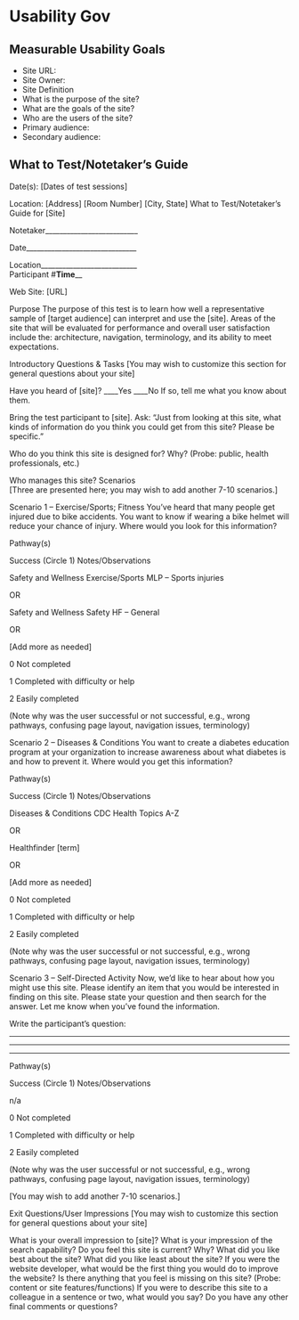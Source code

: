 # Usability Gov

## Measurable Usability Goals

* Site URL:	
* Site Owner:		
* Site Definition
* What is the purpose of the site? 
* What are the goals of the site?
* Who are the users of the site?  
* Primary audience: 
* Secondary audience: 

## What to Test/Notetaker’s Guide

Date(s):
[Dates of test sessions]

Location:
[Address]
[Room Number]
[City, State]
What to Test/Notetaker’s Guide for [Site]					

Notetaker__________________________

Date_______________________________

Location___________________________				            				
Participant #________Time__________

Web Site: [URL]

Purpose
The purpose of this test is to learn how well a representative sample of [target audience] can interpret and use the [site].  Areas of the site that will be evaluated for performance and overall user satisfaction include the: architecture, navigation, terminology, and its ability to meet expectations.

Introductory Questions & Tasks 
[You may wish to customize this section for general questions about your site]

Have you heard of [site]?  			____Yes    ____No
If so, tell me what you know about them.


Bring the test participant to [site].  Ask: “Just from looking at this site, what kinds of information do you think you could get from this site? Please be specific.”


Who do you think this site is designed for?  Why? (Probe: public, health professionals, etc.)


Who manages this site?
Scenarios  
[Three are presented here; you may wish to add another 7-10 scenarios.]

Scenario 1 – Exercise/Sports; Fitness
You’ve heard that many people get injured due to bike accidents.  You want to know if wearing a bike helmet will reduce your chance of injury.  Where would you look for this information?

Pathway(s)

Success 
(Circle 1)
Notes/Observations


Safety and Wellness
Exercise/Sports
MLP – Sports injuries

OR

Safety and Wellness
Safety
HF – General


OR 

[Add more as needed]

0
Not completed

1
Completed with difficulty or help

2
Easily completed

(Note why was the user successful or not successful, e.g., wrong pathways, confusing page layout, navigation issues, terminology)

Scenario 2 – Diseases & Conditions
You want to create a diabetes education program at your organization to increase awareness about what diabetes is and how to prevent it.  Where would you get this information?

Pathway(s)

Success 
(Circle 1)
Notes/Observations

Diseases & Conditions
CDC Health Topics
 A-Z

OR

Healthfinder [term]

OR 

[Add more as needed]

0
Not completed

1
Completed with difficulty or help

2
Easily completed

(Note why was the user successful or not successful, e.g., wrong pathways, confusing page layout, navigation issues, terminology)

Scenario 3 – Self-Directed Activity 
Now, we’d like to hear about how you might use this site. Please identify an item that you would be interested in finding on this site.  Please state your question and then search for the answer.  Let me know when you’ve found the information.

Write the participant’s question: 
_____________________________________________________________________________

_____________________________________________________________________________

_____________________________________________________________________________

Pathway(s)

Success 
(Circle 1)
Notes/Observations

n/a

0
Not completed

1
Completed with difficulty or help

2
Easily completed

(Note why was the user successful or not successful, e.g., wrong pathways, confusing page layout, navigation issues, terminology)

[You may wish to add another 7-10 scenarios.]

Exit Questions/User Impressions 
[You may wish to customize this section for general questions about your site]

What is your overall impression to [site]?
What is your impression of the search capability?
Do you feel this site is current?  Why? 
What did you like best about the site?
What did you like least about the site?
If you were the website developer, what would be the first thing you would do to improve the website?
Is there anything that you feel is missing on this site? (Probe: content or site features/functions)
If you were to describe this site to a colleague in a sentence or two, what would you say?
Do you have any other final comments or questions?
